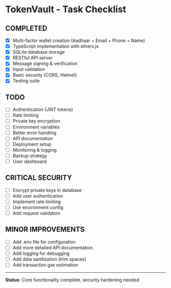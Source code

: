 # TokenVault - Task Checklist

## COMPLETED
- [x] Multi-factor wallet creation (Aadhaar + Email + Phone + Name)
- [x] TypeScript implementation with ethers.js
- [x] SQLite database storage
- [x] RESTful API server
- [x] Message signing & verification
- [x] Input validation
- [x] Basic security (CORS, Helmet)
- [x] Testing suite

## TODO
- [ ] Authentication (JWT tokens)
- [ ] Rate limiting
- [ ] Private key encryption
- [ ] Environment variables
- [ ] Better error handling
- [ ] API documentation
- [ ] Deployment setup
- [ ] Monitoring & logging
- [ ] Backup strategy
- [ ] User dashboard

## CRITICAL SECURITY
- [ ] Encrypt private keys in database
- [ ] Add user authentication
- [ ] Implement rate limiting
- [ ] Use environment config
- [ ] Add request validation

## MINOR IMPROVEMENTS
- [ ] Add .env file for configuration
- [ ] Add more detailed API documentation
- [ ] Add logging for debugging
- [ ] Add data sanitization (trim spaces)
- [ ] Add transaction gas estimation

---
**Status**: Core functionality complete, security hardening needed
